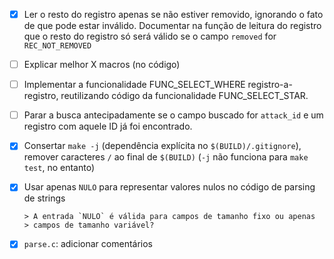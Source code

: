  - [x] Ler o resto do registro apenas se não estiver removido,
       ignorando o fato de que pode estar inválido. Documentar na
       função de leitura do registro que o resto do registro só será
       válido se o campo `removed` for `REC_NOT_REMOVED`

 - [ ] Explicar melhor X macros (no código)

 - [ ] Implementar a funcionalidade FUNC_SELECT_WHERE
       registro-a-registro, reutilizando código da funcionalidade
       FUNC_SELECT_STAR.

 - [ ] Parar a busca antecipadamente se o campo buscado for `attack_id`
       e um registro com aquele ID já foi encontrado.

 - [x] Consertar `make -j` (dependência explícita no `$(BUILD)/.gitignore`),
       remover caracteres `/` ao final de `$(BUILD)`
       (`-j` não funciona para `make test`, no entanto)

 - [x] Usar apenas `NULO` para representar valores nulos no código de
       parsing de strings

       > A entrada `NULO` é válida para campos de tamanho fixo ou apenas
       > campos de tamanho variável?

 - [x] `parse.c`: adicionar comentários
